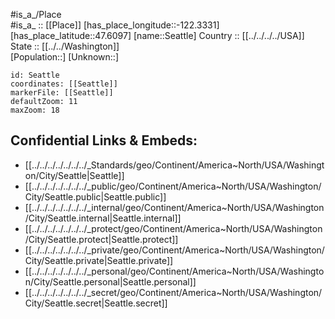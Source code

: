 ﻿---
location: [47.6097,-122.3331] 
mapzoom: [7,12] 
mapmarker: city 
type: City
tags:
- geo/City


SpocWebEntityId: 139694
isDeleted: false
confidential: public

---
#is_a_/Place  
#is_a_ :: [[Place]] 
[has_place_longitude::-122.3331] 
[has_place_latitude::47.6097] 
[name::Seattle] 
Country :: [[../../../../USA]]  
State :: [[../../Washington]]  
[Population::] 
[Unknown::] 


```leaflet
id: Seattle
coordinates: [[Seattle]] 
markerFile: [[Seattle]] 
defaultZoom: 11 
maxZoom: 18
```


## Confidential Links & Embeds: 
- [[../../../../../../../_Standards/geo/Continent/America~North/USA/Washington/City/Seattle|Seattle]] 
- [[../../../../../../../_public/geo/Continent/America~North/USA/Washington/City/Seattle.public|Seattle.public]] 
- [[../../../../../../../_internal/geo/Continent/America~North/USA/Washington/City/Seattle.internal|Seattle.internal]] 
- [[../../../../../../../_protect/geo/Continent/America~North/USA/Washington/City/Seattle.protect|Seattle.protect]] 
- [[../../../../../../../_private/geo/Continent/America~North/USA/Washington/City/Seattle.private|Seattle.private]] 
- [[../../../../../../../_personal/geo/Continent/America~North/USA/Washington/City/Seattle.personal|Seattle.personal]] 
- [[../../../../../../../_secret/geo/Continent/America~North/USA/Washington/City/Seattle.secret|Seattle.secret]] 
